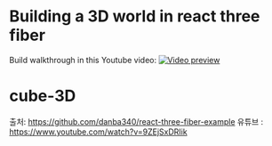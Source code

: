 # Building a 3D world in react three fiber

Build walkthrough in this Youtube video:
[![Video preview](https://img.youtube.com/vi/FGG0EeMNUl0/0.jpg)](https://www.youtube.com/watch?v=FGG0EeMNUl0)
# cube-3D


출처: https://github.com/danba340/react-three-fiber-example 
유튜브 : https://www.youtube.com/watch?v=9ZEjSxDRIik